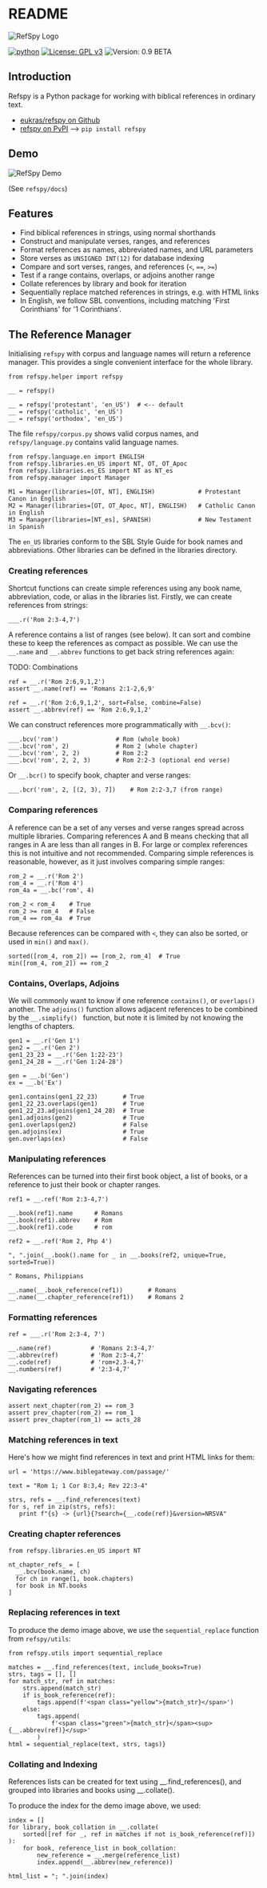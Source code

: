 # README 

![RefSpy Logo](https://github.com/eukras/refspy/raw/master/refspy-logo.svg)


[![python](https://img.shields.io/badge/Python-3.11-3776AB.svg?style=flat&logo=python&logoColor=white)](https://www.python.org)
[![License: GPL v3](https://img.shields.io/badge/License-GPLv3-blue.svg)](https://www.gnu.org/licenses/gpl-3.0)
![Version: 0.9 BETA](https://img.shields.io/badge/Version-0.9_BETA-red)




## Introduction

Refspy is a Python package for working with biblical references in ordinary text.

* [eukras/refspy on Github](https://github.com/eukras/refspy)
* [refspy on PyPI](https://pypi.org/project/refspy/)  --> `pip install refspy`

## Demo

![RefSpy Demo](https://github.com/eukras/refspy/raw/master/refspy-demo.png)

(See `refspy/docs`)

## Features

* Find biblical references in strings, using normal shorthands
* Construct and manipulate verses, ranges, and references
* Format references as names, abbreviated names, and URL parameters
* Store verses as `UNSIGNED INT(12)` for database indexing
* Compare and sort verses, ranges, and references (`<`, `==`, `>=`)
* Test if a range contains, overlaps, or adjoins another range
* Collate references by library and book for iteration
* Sequentially replace matched references in strings, e.g. with HTML links
* In English, we follow SBL conventions, including matching 'First Corinthians'
  for '1 Corinthians'.


## The Reference Manager


Initialising `refspy` with corpus and language names will return a reference
manager. This provides a single convenient interface for the whole library. 

```
from refspy.helper import refspy

__ = refspy()

__ = refspy('protestant', 'en_US')  # <-- default
__ = refspy('catholic', 'en_US')
__ = refspy('orthodox', 'en_US')
```

The file `refspy/corpus.py` shows valid corpus names, and `refspy/language.py`
contains valid language names.
```
from refspy.language.en import ENGLISH
from refspy.libraries.en_US import NT, OT, OT_Apoc
from refspy.libraries.es_ES import NT as NT_es
from refspy.manager import Manager 

M1 = Manager(libraries=[OT, NT], ENGLISH)            # Protestant Canon in English
M2 = Manager(libraries=[OT, OT_Apoc, NT], ENGLISH)   # Catholic Canon in English
M3 = Manager(libraries=[NT_es], SPANISH)             # New Testament in Spanish
```

The `en_US` libraries conform to the SBL Style Guide for book names and
abbreviations. Other libraries can be defined in the libraries directory.


### Creating references 

Shortcut functions can create simple references using any book name,
abbreviation, code, or alias in the libraries list. Firstly, we can create
references from strings:

```
___.r('Rom 2:3-4,7')
```

A reference contains a list of ranges (see below). It can sort and combine
these to keep the references as compact as possible. We can use the `__.name`
and `__.abbrev` functions to get back string references again:

TODO: Combinations

```
ref = __.r('Rom 2:6,9,1,2')
assert __.name(ref) == 'Romans 2:1-2,6,9'

ref = __.r('Rom 2:6,9,1,2', sort=False, combine=False)
assert __.abbrev(ref) == 'Rom 2:6,9,1,2'
```

We can construct references more programmatically with `__.bcv()`:

```
___.bcv('rom')                # Rom (whole book)  
___.bcv('rom', 2)             # Rom 2 (whole chapter)
___.bcv('rom', 2, 2)          # Rom 2:2
___.bcv('rom', 2, 2, 3)       # Rom 2:2-3 (optional end verse)
```

Or `__.bcr()` to specify book, chapter and verse ranges:

```
___.bcr('rom', 2, [(2, 3), 7])    # Rom 2:2-3,7 (from range) 
```


### Comparing references

A reference can be a set of any verses and verse ranges spread across multiple
libraries. Comparing references A and B means checking that all ranges in A are
less than all ranges in B. For large or complex references this is not
intuitive and not recommended. Comparing simple references is reasonable,
however, as it just involves comparing simple ranges: 

```
rom_2 = __.r('Rom 2')
rom_4 = __.r('Rom 4')
rom_4a = __.bc('rom', 4)

rom_2 < rom_4    # True
rom_2 >= rom_4   # False
rom_4 == rom_4a  # True
```

Because references can be compared with `<`, they can also be sorted, or used
in `min()` and `max()`. 

```
sorted([rom_4, rom_2]) == [rom_2, rom_4]  # True
min([rom_4, rom_2]) == rom_2
```

### Contains, Overlaps, Adjoins

We will commonly want to know if one reference `contains()`, or `overlaps()`
another. The `adjoins()` function allows adjacent references to be combined by the
`__.simplify() ` function, but note it is limited by not knowing the lengths of
chapters.

```
gen1 = __.r('Gen 1') 
gen2 = __.r('Gen 2') 
gen1_23_23 = __.r('Gen 1:22-23') 
gen1_24_28 = __.r('Gen 1:24-28')
  
gen = __.b('Gen')
ex = __.b('Ex')

gen1.contains(gen1_22_23)       # True
gen1_22_23.overlaps(gen1)       # True
gen1_22_23.adjoins(gen1_24_28)  # True
gen1.adjoins(gen2)              # True
gen1.overlaps(gen2)             # False
gen.adjoins(ex)                 # True
gen.overlaps(ex)                # False
```


### Manipulating references

References can be turned into their first book object, a list of books, or a
reference to just their book or chapter ranges.

```
ref1 = __.ref('Rom 2:3-4,7')

__.book(ref1).name      # Romans
__.book(ref1).abbrev    # Rom
__.book(ref1).code      # rom

ref2 = __.ref('Rom 2, Php 4')

", ".join(__.book().name for _ in __.books(ref2, unique=True, sorted=True))  
  
^ Romans, Philippians

__.name(__.book_reference(ref1))       # Romans
__.name(__.chapter_reference(ref1))    # Romans 2
```


### Formatting references

```
ref = ___.r('Rom 2:3-4, 7')

__.name(ref)           # 'Romans 2:3-4,7'
__.abbrev(ref)         # 'Rom 2:3-4,7'
__.code(ref)           # 'rom+2.3-4,7'
__.numbers(ref)        # '2:3-4,7'
```


### Navigating references

```
assert next_chapter(rom_2) == rom_3
assert prev_chapter(rom_2) == rom_1
assert prev_chapter(rom_1) == acts_28
```


### Matching references in text

Here's how we might find references in text and print HTML links for them:

```
url = 'https://www.biblegateway.com/passage/'

text = "Rom 1; 1 Cor 8:3,4; Rev 22:3-4"
   
strs, refs = __.find_references(text)
for s, ref in zip(strs, refs):
   print f"{s} -> {url}{?search={__.code(ref)}&version=NRSVA"
```

### Creating chapter references

```
from refspy.libraries.en_US import NT

nt_chapter_refs_ = [  
  __.bcv(book.name, ch)   
  for ch in range(1, book.chapters)   
  for book in NT.books  
] 
```

### Replacing references in text

To produce the demo image above, we use the `sequential_replace` function from `refspy/utils`:

```
from refspy.utils import sequential_replace

matches = __.find_references(text, include_books=True)
strs, tags = [], []
for match_str, ref in matches:
    strs.append(match_str)
    if is_book_reference(ref):
        tags.append(f'<span class="yellow">{match_str}</span>')
    else:
        tags.append(
            f'<span class="green">{match_str}</span><sup>{__.abbrev(ref)}</sup>'
        )
html = sequential_replace(text, strs, tags)}
```

### Collating and Indexing

References lists can be created for text using __.find_references(), and
grouped into libraries and books using __.collate(). 

To produce the index for the demo image above, we used:

```
index = []
for library, book_collation in __.collate(
    sorted([ref for _, ref in matches if not is_book_reference(ref)])
):
    for book, reference_list in book_collation:
        new_reference = __.merge(reference_list)
        index.append(__.abbrev(new_reference))

html_list = "; ".join(index)
```
